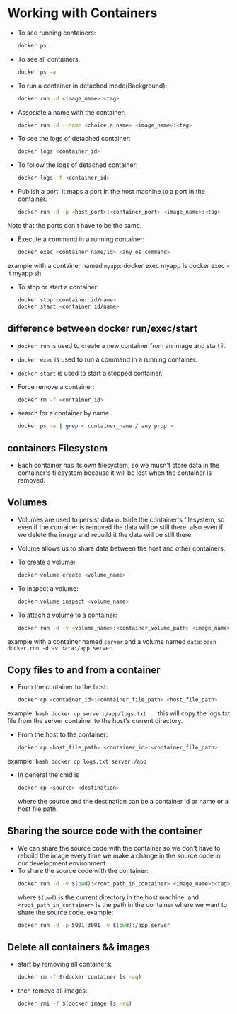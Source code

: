 # Working with Containers

- To see running containers:
    ```bash
    docker ps
    ```
- To see all containers:
    ```bash
    docker ps -a
    ```

- To run a container in detached mode(Background):
    ```bash
    docker run -d <image_name>:<tag>
    ```

- Assosiate a name with the container:
    ```bash
    docker run -d --name <choice a name> <image_name>:<tag>
    ```

- To see the logs of detached container:
    ```bash
    docker logs <container_id>
    ```
- To follow the logs of detached container:
    ```bash
    docker logs -f <container_id>
    ```

- Publish a port: it maps a port in the host machine to a port in the container.
    ```bash
    docker run -d -p <host_port>:<container_port> <image_name>:<tag>
    ```
Note that the ports don't have to be the same.

- Execute a command in a running container:
    ```bash
    docker exec <container_name/id> <any os command>
    ```
example with a container named `myapp`:
    docker exec myapp ls
    docker exec -it myapp sh

- To stop or start a container:
    ```bash
    docker stop <container id/name>
    docker start <container id/name>
    ```
## difference between docker run/exec/start
- `docker run` is used to create a new container from an image and start it.
- `docker exec` is used to run a command in a running container.
- `docker start` is used to start a stopped container.

- Force remove a container:
    ```bash
    docker rm -f <container_id>
    ```
- search for a container by name:
    ```bash
    docker ps -a | grep < container_name / any prop >
    ```

## containers Filesystem
- Each container has its own filesystem, so we musn't store data in the container's filesystem because it will be lost when the container is removed.


## Volumes
- Volumes are used to persist data outside the container's filesystem, so even if the container is removed the data will be still there. also even if we delete the image and rebuild it the data will be still there.
- Volume allows us to share data between the host and other containers.
- To create a volume:
    ```bash
    docker volume create <volume_name>
    ```
- To inspect a volume:
    ```bash
    docker volume inspect <volume_name>
    ```

- To attach a volume to a container:
    ```bash
    docker run -d -v <volume_name>:<container_volume_path> <image_name>:<tag>
    ```
example with a container named `server` and a volume named `data`:
    ```bash
    docker run -d -v data:/app server 
    ```

## Copy files to and from a container
- From the container to the host:
    ```bash
    docker cp <container_id>:<container_file_path> <host_file_path>
    ```
example:
    ```bash
    docker cp server:/app/logs.txt .
    ```
    this will copy the logs.txt file from the server container to the host's current directory.

- From the host to the container:
    ```bash
    docker cp <host_file_path> <container_id>:<container_file_path>
    ```
example:
    ```bash
    docker cp logs.txt server:/app
    ```

- In general the cmd is
    ```bash
    docker cp <source> <destination>
    ```
    where the source and the destination can be a container id or name or a host file path.


## Sharing the source code with the container
- We can share the source code with the container so we don't have to rebuild the image every time we make a change in the source code in our development environment.
- To share the source code with the container:
    ```bash
    docker run -d -v $(pwd):<root_path_in_container> <image_name>:<tag>
    ```
    where `$(pwd)` is the current directory in the host machine.
    and `<root_path_in_container>` is the path in the container where we want to share the source code.
example:
    ```bash
    docker run -d -p 5001:3001 -v $(pwd):/app server
    ```

## Delete all containers && images
- start by removing all containers:
    ```bash
    docker rm -f $(docker container ls -aq)
    ```

- then remove all images:
    ```bash
    docker rmi -f $(docker image ls -aq)
    ```

